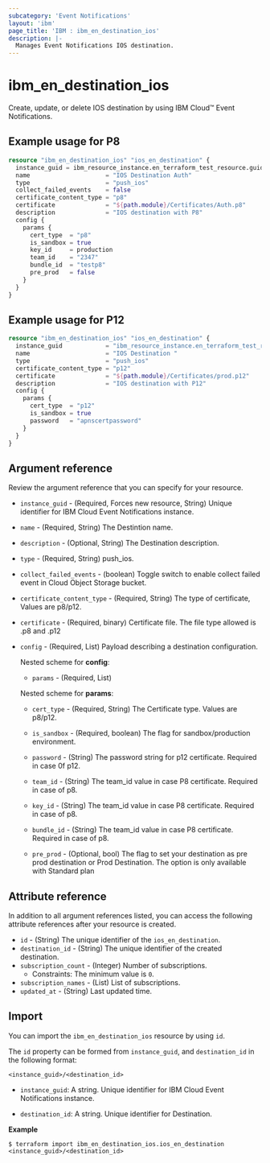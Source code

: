 ```yaml
---
subcategory: 'Event Notifications'
layout: 'ibm'
page_title: 'IBM : ibm_en_destination_ios'
description: |-
  Manages Event Notifications IOS destination.
---
```


# ibm_en_destination_ios

Create, update, or delete IOS destination by using IBM Cloud™ Event Notifications.

## Example usage for P8

```terraform
resource "ibm_en_destination_ios" "ios_en_destination" {
  instance_guid = ibm_resource_instance.en_terraform_test_resource.guid
  name                     = "IOS Destination Auth"
  type                     = "push_ios"
  collect_failed_events    = false
  certificate_content_type = "p8"
  certificate              = "${path.module}/Certificates/Auth.p8"
  description              = "IOS destination with P8"
  config {
    params {
      cert_type  = "p8"
      is_sandbox = true
      key_id     = production
      team_id    = "2347"
      bundle_id  = "testp8"
      pre_prod   = false
    }
  }
}
```
## Example usage for P12

```terraform
resource "ibm_en_destination_ios" "ios_en_destination" {
  instance_guid            = "ibm_resource_instance.en_terraform_test_resource.guid"
  name                     = "IOS Destination "
  type                     = "push_ios"
  certificate_content_type = "p12"
  certificate              = "${path.module}/Certificates/prod.p12"
  description              = "IOS destination with P12"
  config {
    params {
      cert_type  = "p12"
      is_sandbox = true
      password   = "apnscertpassword"
    }
  }
}
```

## Argument reference

Review the argument reference that you can specify for your resource.

- `instance_guid` - (Required, Forces new resource, String) Unique identifier for IBM Cloud Event Notifications instance.

- `name` - (Required, String) The Destintion name.

- `description` - (Optional, String) The Destination description.

- `type` - (Required, String) push_ios.

- `collect_failed_events` - (boolean) Toggle switch to enable collect failed event in Cloud Object Storage bucket.

- `certificate_content_type` - (Required, String) The type of certificate, Values are p8/p12.

- `certificate` - (Required, binary) Certificate file. The file type allowed is .p8 and .p12

- `config` - (Required, List) Payload describing a destination configuration.

  Nested scheme for **config**:

  - `params` - (Required, List)

  Nested scheme for **params**:

  - `cert_type` - (Required, String) The Certificate type. Values are p8/p12.

  - `is_sandbox` - (Required, boolean) The flag for sandbox/production environment.

  - `password` - (String) The password string for p12 certificate. Required in case 0f p12.

  - `team_id` - (String) The team_id value in case P8 certificate. Required in case of p8.

  - `key_id` - (String) The team_id value in case P8 certificate. Required in case of p8.

  - `bundle_id` - (String) The team_id value in case P8 certificate. Required in case of p8.

  - `pre_prod` - (Optional, bool) The flag to set your destination as pre prod destination or Prod Destination. The option is only available with Standard plan

## Attribute reference

In addition to all argument references listed, you can access the following attribute references after your resource is created.

- `id` - (String) The unique identifier of the `ios_en_destination`.
- `destination_id` - (String) The unique identifier of the created destination.
- `subscription_count` - (Integer) Number of subscriptions.
  - Constraints: The minimum value is `0`.
- `subscription_names` - (List) List of subscriptions.
- `updated_at` - (String) Last updated time.

## Import

You can import the `ibm_en_destination_ios` resource by using `id`.

The `id` property can be formed from `instance_guid`, and `destination_id` in the following format:

```
<instance_guid>/<destination_id>
```

- `instance_guid`: A string. Unique identifier for IBM Cloud Event Notifications instance.

- `destination_id`: A string. Unique identifier for Destination.

**Example**

```
$ terraform import ibm_en_destination_ios.ios_en_destination <instance_guid>/<destination_id>
```
